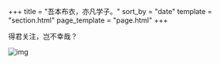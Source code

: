 +++
title = "吾本布衣，亦凡学子。"
sort_by = "date"
template = "section.html"
page_template = "page.html"
+++

得君关注，岂不幸哉？

![img](https://linxz-aliyun.oss-cn-shenzhen.aliyuncs.com/images/qrcode_for_gh_5a0f9149c84c_258.jpg)


<!-- ![img](https://i.imgur.com/gDViYZc.jpeg) -->